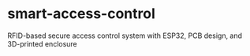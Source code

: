 # smart-access-control
RFID-based secure access control system with ESP32, PCB design, and 3D-printed enclosure
